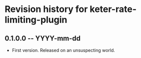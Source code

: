 # Revision history for keter-rate-limiting-plugin

## 0.1.0.0 -- YYYY-mm-dd

* First version. Released on an unsuspecting world.
